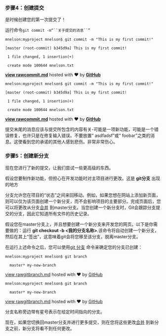 ### 步骤4：创建提交

是时候创建您的第一次提交了！

运行命令`git commit -m“``关于提交的消息``”`

```
mnelson:myproject mnelson$ git commit -m "This is my first commit!"
```

```
[master (root-commit) b345d9a] This is my first commit!
```

```
 1 file changed, 1 insertion(+)
```

```
 create mode 100644 mnelson.txt
```

[**view raw**](https://gist.github.com/cubeton/1068d965d147b4039e4d/raw/5c3262c3f6e3c28328ba57ea33c512dbab149fcf/commit.md)[**commit.md**](https://gist.github.com/cubeton/1068d965d147b4039e4d#file-commit-md) hosted with ❤ by [**GitHub**](https://github.com)

```
mnelson:myproject mnelson$ git commit -m "This is my first commit!"
```

```
[master (root-commit) b345d9a] This is my first commit!
```

```
 1 file changed, 1 insertion(+)
```

```
 create mode 100644 mnelson.txt
```

[**view raw**](https://gist.github.com/cubeton/1068d965d147b4039e4d/raw/5c3262c3f6e3c28328ba57ea33c512dbab149fcf/commit.md)[**commit.md**](https://gist.github.com/cubeton/1068d965d147b4039e4d#file-commit-md) hosted with ❤ by [**GitHub**](https://github.com/)

提交末尾的消息应该与提交所包含的内容有关-可能是一项新功能，可能是一个错误修复，也许只是在修复输入错误。不要放置“ asdfadsf”或“ foobar”之类的消息。这使看到您的承诺的其他人感到悲伤。非常非常伤心。



### 步骤5：创建新分支

现在您进行了新的提交，让我们尝试一些更高级的东西。

假设您要制作新功能，但担心在开发功能时对主项目进行更改。这是 **git分支** 出现的地方 

分支允许您在项目的“状态”之间来回移动。例如，如果您想在网站上添加新页面，则可以仅为该页面创建一个新分支，而不会影响项目的主要部分。完成页面后，您可以将更改从分支[合并](http://git-scm.com/docs/git-merge) 到master分支。当您创建一个新分支时，Git会跟踪分支提交的分支，因此它知道所有文件的历史记录。 

假设您在master分支上，并且想要创建一个新分支来开发您的网页。以下是你需要做的：运行 **git checkout -b <我的分支名称>**.该命令将自动创建一个新分支，然后在其上“签出”，这意味着git会将您移至该分支，脱离master分支。

在运行上述命令之后，您可以使用[git 分支](http://git-scm.com/docs/git-branch) 命令来确定您的分支已创建：

```
mnelson:myproject mnelson$ git branch
```

```
  master* my-new-branch
```

[view raw](https://gist.github.com/cubeton/fa25a25f322a2cd5f405/raw/81033788d288adeffe260bd724ab2699b29e3e35/gitbranch.md)[gitbranch.md](https://gist.github.com/cubeton/fa25a25f322a2cd5f405#file-gitbranch-md) hosted with ❤ by [GitHub](https://github.com)

```
mnelson:myproject mnelson$ git branch
```

```
  master* my-new-branch
```

[view raw](https://gist.github.com/cubeton/fa25a25f322a2cd5f405/raw/81033788d288adeffe260bd724ab2699b29e3e35/gitbranch.md)[gitbranch.md](https://gist.github.com/cubeton/fa25a25f322a2cd5f405#file-gitbranch-md) hosted with ❤ by [GitHub](https://github.com/)

分支名称旁边带有星号表示在给定时间指向的分支。 

现在，如果您切换回master分支并进行更多提交，则在您将这些更改[合并](http://git-scm.com/docs/git-merge) 到新分支之前，新分支将看不到任何更改。